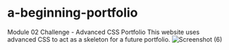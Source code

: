 # a-beginning-portfolio
Module 02 Challenge - Advanced CSS Portfolio
This website uses advanced CSS to act as a skeleton for a future portfolio.
![Screenshot (6)](https://user-images.githubusercontent.com/102691942/166609755-f3606be8-c753-48f0-ae82-a052c58d6c0d.png)
